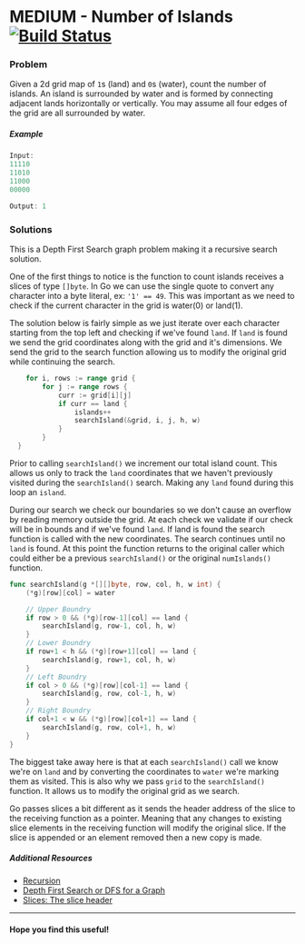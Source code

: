 # MEDIUM - Number of Islands [![Build Status](https://api.travis-ci.org/arian-amador/GoLeetCode.svg)](https://travis-ci.org/arian-amador/GoLeetCode)

### Problem

Given a 2d grid map of `1`s (land) and `0`s (water), count the number of islands. An island is surrounded by water and is formed by connecting adjacent lands horizontally or vertically. You may assume all four edges of the grid are all surrounded by water.

##### Example
```Go
Input:
11110
11010
11000
00000

Output: 1
```
### Solutions

This is a Depth First Search graph problem making it a recursive search solution.

One of the first things to notice is the function to count islands receives a slices of type `[]byte`. In Go we can use the single quote to convert any character into a byte literal, ex: `'1' == 49`. This was important as we need to check if the current character in the grid is water(0) or land(1).

The solution below is fairly simple as we just iterate over each character starting from the top left and checking if we've found `land`. If `land` is found we send the grid coordinates along with the grid and it's dimensions. We send the grid to the search function allowing us to modify the original grid while continuing the search.

```Go
	for i, rows := range grid {
		for j := range rows {
			curr := grid[i][j]
			if curr == land {
				islands++
				searchIsland(&grid, i, j, h, w)
			}
		}
  }
```

Prior to calling `searchIsland()` we increment our total island count. This allows us only to track the `land` coordinates that we haven't previously visited during the `searchIsland()` search. Making any `land` found during this loop an `island`.

During our search we check our boundaries so we don't cause an overflow by reading memory outside the grid. At each check we validate if our check will be in bounds and if we've found `land`. If land is found the search function is called with the new coordinates. The search continues until no `land` is found. At this point the function returns to the original caller which could either be a previous `searchIsland()` or the original `numIslands()` function.

```Go
func searchIsland(g *[][]byte, row, col, h, w int) {
	(*g)[row][col] = water

	// Upper Boundry
	if row > 0 && (*g)[row-1][col] == land {
		searchIsland(g, row-1, col, h, w)
	}
	// Lower Boundry
	if row+1 < h && (*g)[row+1][col] == land {
		searchIsland(g, row+1, col, h, w)
	}
	// Left Boundry
	if col > 0 && (*g)[row][col-1] == land {
		searchIsland(g, row, col-1, h, w)
	}
	// Right Boundry
	if col+1 < w && (*g)[row][col+1] == land {
		searchIsland(g, row, col+1, h, w)
	}
}
```

The biggest take away here is that at each `searchIsland()` call we know we're on `land` and by converting the coordinates to `water` we're marking them as visited. This is also why we pass `grid` to the `searchIsland()` function. It allows us to modify the original grid as we search.

Go passes slices a bit different as it sends the header address of the slice to the receiving function as a pointer. Meaning that any changes to existing slice elements in the receiving function will modify the original slice. If the slice is appended or an element removed then a new copy is made.

##### Additional Resources

- [Recursion](https://www.geeksforgeeks.org/recursion/)
- [Depth First Search or DFS for a Graph](https://www.geeksforgeeks.org/depth-first-search-or-dfs-for-a-graph/)
- [Slices: The slice header](https://blog.golang.org/slices)

---

#### Hope you find this useful!
